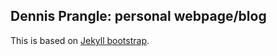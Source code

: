 ## Dennis Prangle: personal webpage/blog

This is based on [Jekyll bootstrap](http://jekyllbootstrap.com).